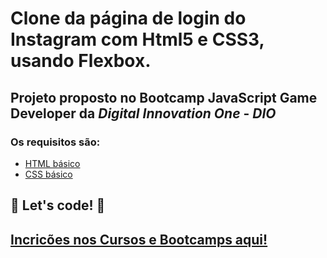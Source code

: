 # Clone da página de login do Instagram com Html5 e CSS3, usando Flexbox.
 ## Projeto proposto no Bootcamp JavaScript Game Developer da *Digital Innovation One* - _DIO_

 ### Os requisitos são:

* [HTML básico](https://www.w3schools.com/html/)
* [CSS básico](https://developer.mozilla.org/pt-BR/docs/Web/CSS)

 ## 🚀 Let's code! 🚀

  ## [Incricões nos Cursos e Bootcamps aqui!](https://digitalinnovation.one/sign-up?ref=TO2EHEFMGH)
